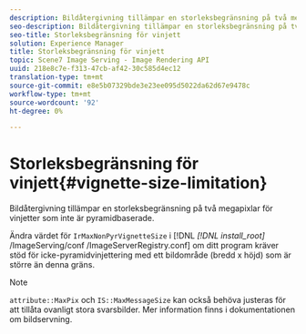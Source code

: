 ```yaml
---
description: Bildåtergivning tillämpar en storleksbegränsning på två megapixlar för vinjetter som inte är pyramidbaserade.
seo-description: Bildåtergivning tillämpar en storleksbegränsning på två megapixlar för vinjetter som inte är pyramidbaserade.
seo-title: Storleksbegränsning för vinjett
solution: Experience Manager
title: Storleksbegränsning för vinjett
topic: Scene7 Image Serving - Image Rendering API
uuid: 218e8c7e-f313-47cb-af42-30c585d4ec12
translation-type: tm+mt
source-git-commit: e8e5b07329bde3e23ee095d5022da62d67e9478c
workflow-type: tm+mt
source-wordcount: '92'
ht-degree: 0%

---
```



# Storleksbegränsning för vinjett{#vignette-size-limitation}

Bildåtergivning tillämpar en storleksbegränsning på två megapixlar för vinjetter som inte är pyramidbaserade.

Ändra värdet för `IrMaxNonPyrVignetteSize` i [!DNL *[!DNL install_root]* /ImageServing/conf /ImageServerRegistry.conf] om ditt program kräver stöd för icke-pyramidvinjettering med ett bildområde (bredd x höjd) som är större än denna gräns.

>[!NOTE]
>
>`attribute::MaxPix` och  `IS::MaxMessageSize` kan också behöva justeras för att tillåta ovanligt stora svarsbilder. Mer information finns i dokumentationen om bildservning.

